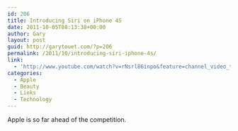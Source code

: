 ```yaml
---
id: 206
title: Introducing Siri on iPhone 4S
date: 2011-10-05T08:13:38+00:00
author: Gary
layout: post
guid: http://garytouet.com/?p=206
permalink: /2011/10/introducing-siri-iphone-4s/
link:
  - 'http://www.youtube.com/watch?v=rNsrl86inpo&feature=channel_video_title'
categories:
  - Apple
  - Beauty
  - Links
  - Technology
---
```


Apple is so far ahead of the competition.
